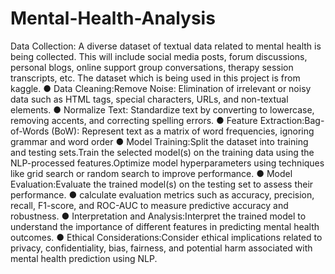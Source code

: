 # Mental-Health-Analysis
Data Collection: A diverse dataset of textual data related to mental health is being collected. This will include social media posts, forum discussions, personal blogs, online support group conversations, therapy session transcripts, etc. The dataset which is being used in this project is from kaggle.
●	Data Cleaning:Remove Noise: Elimination of irrelevant or noisy data such as HTML tags, special characters, URLs, and non-textual elements.
●	Normalize Text: Standardize text by converting to lowercase, removing accents, and correcting spelling errors.
●	Feature Extraction:Bag-of-Words (BoW): Represent text as a matrix of word frequencies, ignoring grammar and word order
●	Model Training:Split the dataset into training and testing sets.Train the selected model(s) on the training data using the NLP-processed features.Optimize model hyperparameters using techniques like grid search or random search to improve performance.
●	Model Evaluation:Evaluate the trained model(s) on the testing set to assess their performance.
●	calculate evaluation metrics such as accuracy, precision, recall, F1-score, and ROC-AUC to measure predictive accuracy and robustness.
●	Interpretation and Analysis:Interpret the trained model to understand the importance of different features in predicting mental health outcomes.
●	Ethical Considerations:Consider ethical implications related to privacy, confidentiality, bias, fairness, and potential harm associated with mental health prediction using NLP.

